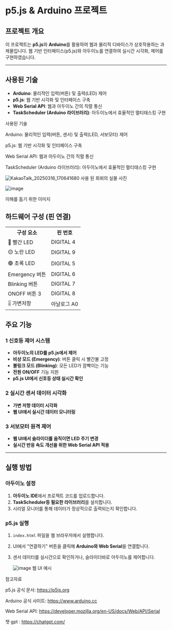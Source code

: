 # p5.js & Arduino 프로젝트

## 프로젝트 개요
이 프로젝트는 **p5.js**와 **Arduino**를 활용하여 웹과 물리적 디바이스가 상호작용하는 과제물입니다. 
웹 기반 인터페이스(p5.js)와 아두이노를 연결하여 실시간 시각화, 제어를 구현하였습니다.

---

## 사용된 기술
- **Arduino**: 물리적인 입력(버튼) 및 출력(LED) 제어
- **p5.js**: 웹 기반 시각화 및 인터페이스 구축
- **Web Serial API**: 웹과 아두이노 간의 직렬 통신
- **TaskScheduler (Arduino 라이브러리)**: 아두이노에서 효율적인 멀티태스킹 구현


사용된 기술

Arduino: 물리적인 입력(버튼, 센서) 및 출력(LED, 서보모터) 제어

p5.js: 웹 기반 시각화 및 인터페이스 구축

Web Serial API: 웹과 아두이노 간의 직렬 통신

TaskScheduler (Arduino 라이브러리): 아두이노에서 효율적인 멀티태스킹 구현

![KakaoTalk_20250316_170641680](https://github.com/user-attachments/assets/347b33e5-6301-43a3-a4c7-3030cacefa04)
사용 된 회뢰의 실물 사진

![image](https://github.com/user-attachments/assets/b2c87e03-96c6-4d6c-a4e7-da960ffac318)

이해를 돕기 위한 이미지

##  하드웨어 구성 (핀 연결)
<table>
  <tr>
    <th>구성 요소</th>
    <th>핀 번호</th>
  </tr>
  <tr>
    <td>🔴 빨간 LED</td>
    <td>DIGITAL 4</td>
  </tr>
  <tr>
    <td>🟡 노란 LED</td>
    <td>DIGITAL 9</td>
  </tr>
  <tr>
    <td>🟢 초록 LED</td>
    <td>DIGITAL 5</td>
  </tr>
  <tr>
    <td>Emergency 버튼</td>
    <td>DIGITAL 6</td>
  </tr>
  <tr>
    <td>Blinking 버튼</td>
    <td>DIGITAL 7</td>
  </tr>
  <tr>
    <td>ONOFF 버튼 3</td>
    <td>DIGITAL 8</td>
  </tr>
  <tr>
    <td>🎚 가변저항</td>
    <td>아날로그 A0</td>
  </tr>
</table>


##  주요 기능
### 1 **신호등 제어 시스템** 
- **아두이노의 LED를 p5.js에서 제어**
- **비상 모드 (Emergency)**: 버튼 클릭 시 빨간불 고정
- **블링크 모드 (Blinking)**: 모든 LED가 깜빡이는 기능
- **전원 ON/OFF** 기능 지원
- **p5.js UI에서 신호등 상태 실시간 확인**

### 2 **실시간 센서 데이터 시각화**
- **가변 저항 데이터 시각화**
- **웹 UI에서 실시간 데이터 모니터링**

### 3 **서보모터 원격 제어** 
- **웹 UI에서 슬라이더를 움직이면 LED 주기 변경**
- **실시간 반응 속도 개선을 위한 Web Serial API 적용**
---

##  실행 방법
### **아두이노 설정**
1. **아두이노 IDE**에서 프로젝트 코드를 업로드합니다.
2. **TaskScheduler등 필요한 라이브러리**를 설치합니다.
3. 시리얼 모니터를 통해 데이터가 정상적으로 출력되는지 확인합니다.

### **p5.js 실행**
1. `index.html` 파일을 웹 브라우저에서 실행합니다.
2. UI에서 "연결하기" 버튼을 클릭해 **Arduino와 Web Serial**을 연결합니다.
3. 센서 데이터를 실시간으로 확인하거나, 슬라이더바로 아두이노를 제어합니다.

   ![image](https://github.com/user-attachments/assets/250ace37-1a4d-4192-9cb2-0d01a42d2f96)
   웹 UI 예시




참고자료

p5.js 공식 문서: https://p5js.org

Arduino 공식 사이트: https://www.arduino.cc

Web Serial API: https://developer.mozilla.org/en-US/docs/Web/API/Serial

챗 gpt : https://chatgpt.com/



